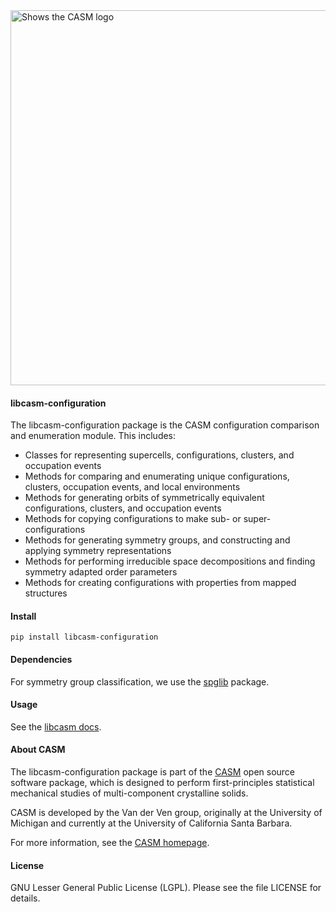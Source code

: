 <img alt="Shows the CASM logo" src="https://raw.githubusercontent.com/prisms-center/CASMcode_global/main/python/doc/_static/logo.svg" width="600" />

#### libcasm-configuration

The libcasm-configuration package is the CASM configuration comparison and enumeration module. This includes:

- Classes for representing supercells, configurations, clusters, and occupation events
- Methods for comparing and enumerating unique configurations, clusters, occupation events, and local environments
- Methods for generating orbits of symmetrically equivalent configurations, clusters, and occupation events
- Methods for copying configurations to make sub- or super-configurations
- Methods for generating symmetry groups, and constructing and applying symmetry representations
- Methods for performing irreducible space decompositions and finding symmetry adapted order parameters
- Methods for creating configurations with properties from mapped structures

#### Install

    pip install libcasm-configuration


#### Dependencies

For symmetry group classification, we use the [spglib](https://spglib.readthedocs.io/en/latest/) package.


#### Usage

See the [libcasm docs](https://prisms-center.github.io/CASMcode_pydocs/libcasm/overview/latest/).


#### About CASM

The libcasm-configuration package is part of the [CASM](https://prisms-center.github.io/CASMcode_docs/) open source software package, which is designed to perform first-principles statistical mechanical studies of multi-component crystalline solids.

CASM is developed by the Van der Ven group, originally at the University of Michigan and currently at the University of California Santa Barbara.

For more information, see the [CASM homepage](https://prisms-center.github.io/CASMcode_docs/).


#### License

GNU Lesser General Public License (LGPL). Please see the file LICENSE for details.

